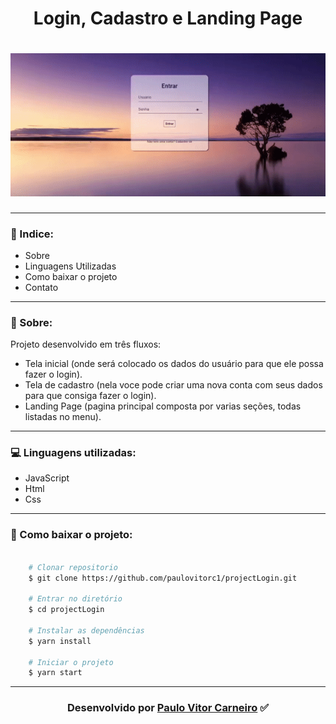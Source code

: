 
<h1 align='center'>Login, Cadastro e Landing Page </h1>

<h1 align="center"><img src="./img/gifApresentacao.gif"></h1>

---
### 📌 Indice:
- Sobre
- Linguagens Utilizadas
- Como baixar o projeto
- Contato
---

### 📝 Sobre: 
Projeto desenvolvido em três fluxos:
- Tela inicial (onde será colocado os dados do usuário para que ele possa fazer o login).
- Tela de cadastro (nela voce pode criar uma nova conta com seus dados para que consiga fazer o login).
- Landing Page (pagina principal composta por varias seções, todas listadas no menu).
---
### 💻 Linguagens utilizadas:
- JavaScript
- Html
- Css
---
### 📁 Como baixar o projeto:
```bash

    # Clonar repositorio
    $ git clone https://github.com/paulovitorc1/projectLogin.git

    # Entrar no diretório
    $ cd projectLogin 

    # Instalar as dependências
    $ yarn install

    # Iniciar o projeto
    $ yarn start
```
---
### <center> Desenvolvido por <a href="https://www.linkedin.com/in/paulo-vitor-carneiro/">Paulo Vitor Carneiro</a> ✅